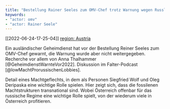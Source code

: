 ```yaml
---
title: "Bestellung Rainer Seeles zum OMV-Chef trotz Warnung wegen Russland-Nähe"
keywords:
- "actor: omv"
- "actor: Rainer Seele"
---
```


[[2022-06-24-17-25-04]] [region: Austria](2022-06-24-17-25-04.html)

Ein ausländischer Geheimdienst hat vor der Bestellung Reiner Seeles zum OMV-Chef gewarnt, die Warnung wurde aber nicht weitergegeben. Recherche vor allem von Anna Thalhammer [@GeheimdienstWarnteVor2022]. Diskussion im Falter-Podcast [@lowMachtProrussischenLobbies].

Detail eines Machtgeflechts, in dem als Personen Siegfried Wolf und Oleg Deripaska eine wichtige Rolle spielen. Hier zeigt sich, dass die fossilenen Machtstrukturen transnational sind. Wobei Österreich offenbar für das russische Regime eine wichtige Rolle spielt, von der wiederum viele in Österreich profitieren. 

